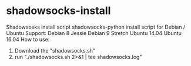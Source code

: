 # shadowsocks-install
Shadowsosks install script
shadowsocks-python install script for Debian / Ubuntu
Support: 
Debian 8 Jessie
Debian 9 Stretch
Ubuntu 14.04
Ubuntu 16.04
How to use:
1. Download the "shadowsocks.sh"
2. run "./shadowsocks.sh 2>&1 | tee shadowsocks.log"
